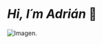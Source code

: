 # _Hi, I´m Adrián_ 👾
![Imagen](https://i.pinimg.com/originals/44/8c/59/448c59a778a31e4ee3013765c590d217.gif). 
